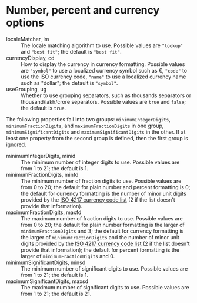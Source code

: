 <!-- ======================================================================
--- Search engine
title:          Number, percent and currency options
keywords:       number, percent, currency, options
description:    Number, percent and currency options of ng-translation.
--- Menu system
order:          50
text:           Number related options
hidden:         false
umbel:          false
--- Page properties
id:             
document:       
layout:         layout-2-left
$-left:         #side-menu
searchable:     true
--- Side menu
side-menu-root:     /documentation
side-menu-header:   Documentation
side-menu-top:      Installation
side-menu-depth:    2
======================================================================= -->

# Number, percent and currency options

<dl>
  <dt>localeMatcher, lm</dt>
  <dd>
    The locale matching algorithm to use. Possible values are <code>"lookup"</code>
    and <code>"best fit"</code>; the default is <code>"best fit"</code>.
  </dd>
  <dt>currencyDisplay, cd</dt>
  <dd>
    How to display the currency in currency formatting. Possible values are
    <code>"symbol"</code> to use a localized currency symbol such as €,
    <code>"code"</code> to use the ISO currency code, <code>"name"</code> to
    use a localized currency name such as "dollar"; the default is <code>"symbol"</code>.
  </dd>
  <dt>useGrouping, ug</dt>
  <dd>
    Whether to use grouping separators, such as thousands separators or
    thousand/lakh/crore separators. Possible values are <code>true</code> and
    <code>false</code>; the default is <code>true</code>.
  </dd>
</dl>

The following properties fall into two groups: <code>minimumIntegerDigits</code>,
<code>minimumFractionDigits</code>, and <code>maximumFractionDigits</code> in one
group, <code>minimumSignificantDigits</code> and <code>maximumSignificantDigits</code>
in the other. If at least one property from the second group is defined, then the
first group is ignored.

<dl>
  <dt>minimumIntegerDigits, minid</dt>
  <dd>
    The minimum number of integer digits to use. Possible values are from 1 to 21;
    the default is 1.
  </dd>
  <dt>minimumFractionDigits, minfd</dt>
  <dd>
    The minimum number of fraction digits to use. Possible values are from 0 to 20;
    the default for plain number and percent formatting is 0; the default for
    currency formatting is the number of minor unit digits provided by the
    <a href="http://www.currency-iso.org/en/home/tables/table-a1.html">ISO 4217 currency code list</a>
    (2 if the list doesn't provide that information).
  </dd>
  <dt>maximumFractionDigits, maxfd</dt>
  <dd>
    The maximum number of fraction digits to use. Possible values are from 0 to 20;
    the default for plain number formatting is the larger of
    <code>minimumFractionDigits</code> and 3; the default for currency formatting
    is the larger of <code>minimumFractionDigits</code> and the number of minor
    unit digits provided by the
    <a href="http://www.currency-iso.org/en/home/tables/table-a1.html">ISO 4217 currency code list</a>
    (2 if the list doesn't provide that information); the default for percent
    formatting is the larger of <code>minimumFractionDigits</code> and 0.
  </dd>
  <dt>minimumSignificantDigits, minsd</dt>
  <dd>
    The minimum number of significant digits to use. Possible values are from 1 to 21;
    the default is 1.
  </dd>
  <dt>maximumSignificantDigits, maxsd</dt>
  <dd>
    The maximum number of significant digits to use. Possible values are from 1 to 21;
    the default is 21.
  </dd>
</dl>
